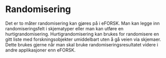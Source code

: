 # Randomisering

Det er to måter randomisering kan gjøres på i eFORSK. Man kan legge inn randomiseringsfelt i skjematyper eller man kan utføre en hurtigrandomisering. Hurtigrandomisering kan brukes for randomisere en gitt liste med forskningsobjekter umiddelbart uten å gå veien via skjemaer. Dette brukes gjerne når man skal bruke randomiseringsresultatet videre i andre applikasjoner enn eFORSK.
